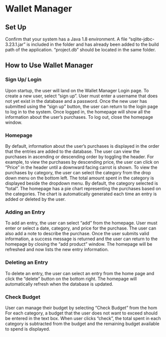 # Wallet Manager

## Set Up
Confirm that your system has a Java 1.8 environment. 
A file “sqlite-jdbc-3.23.1.jar” is included in the folder and has already been added to the build path of the application.
“project.db” should be located in the same folder.

## How to Use Wallet Manager

### Sign Up/ Login
Upon startup, the user will land on the Wallet Manager Login page. To create a new user, select “sign up”.
User must enter a username that does not yet exist in the database and a password. Once the new user has submitted using the “sign up” button, the user can return to the login page to log in to the system.
Once logged in, the homepage will show all the information about the user’s purchases.
To log out, close the homepage window.

### Homepage
By default, information about the user’s purchases is displayed in the order that the entries are added to the database. The user can view the purchases in ascending or descending order by toggling the header. For example, to view the purchases by descending price, the user can click on “Price” in the header until a downward facing carrot is shown. 
To view the purchases by category, the user can select the category from the drop down menu on the bottom left. The total amount spent in the category is displayed beside the dropdown menu. By default, the category selected is “total”.
The homepage has a pie chart representing the purchases based on the categories. The chart is automatically generated each time an entry is added or deleted by the user.

### Adding an Entry
To add an entry, the user can select “add” from the homepage.
User must enter or select a date, category, and price for the purchase. The user can also add a note to describe the purchase. Once the user submits valid information, a success message is returned and the user can return to the homepage by closing the “add product” window.
The homepage will be refreshed and now lists the new entry information.

### Deleting an Entry
To delete an entry, the user can select an entry from the home page and click the “delete” button on the bottom right.
The homepage will automatically refresh when the database is updated. 

### Check Budget
User can manage their budget by selecting “Check Budget” from the hom
For each category, a budget that the user does not want to exceed should be entered in the text box.
When user clicks “check”, the total spent in each category is subtracted from the budget and the remaining budget available to spend is displayed. 


